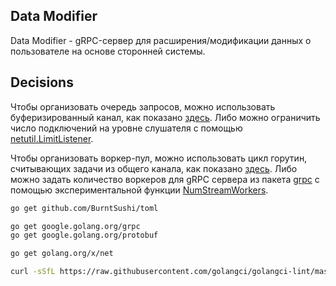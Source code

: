 ## Data Modifier
Data Modifier - gRPC-сервер для расширения/модификации данных о пользователе на основе сторонней системы.

## Decisions
Чтобы организовать очередь запросов, можно использовать буферизированный канал, как показано [здесь](https://eli.thegreenplace.net/2019/on-concurrency-in-go-http-servers/). Либо можно ограничить число подключений на уровне слушателя с помощью [netutil.LimitListener](https://pkg.go.dev/golang.org/x/net/netutil#LimitListener).

Чтобы организовать воркер-пул, можно использовать цикл горутин, считывающих задачи из общего канала, как показано [здесь](https://gobyexample.com/worker-pools). Либо можно задать количество воркеров для gRPC сервера из пакета [grpc](https://pkg.go.dev/google.golang.org/grpc) с помощью экспериментальной функции [NumStreamWorkers](https://pkg.go.dev/google.golang.org/grpc#NumStreamWorkers).

```bash
go get github.com/BurntSushi/toml

go get google.golang.org/grpc
go get google.golang.org/protobuf

go get golang.org/x/net

curl -sSfL https://raw.githubusercontent.com/golangci/golangci-lint/master/install.sh | sh -s -- -b $(go env GOPATH)/bin v1.55.2
```